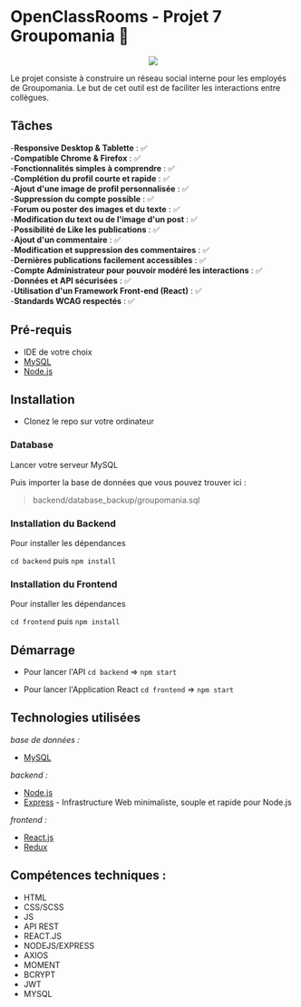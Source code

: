 
# OpenClassRooms - Projet 7 Groupomania 💬

<p align="center">
  <img  src="https://user-images.githubusercontent.com/81812969/148199004-dff8671c-8478-46b3-844f-6e9fbcfed17e.png">
</p>
Le projet consiste à construire un réseau social interne pour les employés de Groupomania. Le but de cet outil est de faciliter les interactions entre collègues.

## Tâches

-**Responsive Desktop & Tablette** : ✅  
-**Compatible Chrome & Firefox** : ✅  
-**Fonctionnalités simples à comprendre** : ✅  
-**Complétion du profil courte et rapide** : ✅  
-**Ajout d'une image de profil personnalisée** : ✅  
-**Suppression du compte possible** : ✅  
-**Forum ou poster des images et du texte** : ✅  
-**Modification du text ou de l'image d'un post** : ✅  
-**Possibilité de Like les publications** : ✅  
-**Ajout d'un commentaire** : ✅  
-**Modification et suppression des commentaires** : ✅  
-**Dernières publications facilement accessibles** : ✅  
-**Compte Administrateur pour pouvoir modéré les interactions** : ✅  
-**Données et API sécurisées** : ✅  
-**Utilisation d'un Framework Front-end (React)** : ✅  
-**Standards WCAG respectés** : ✅

## Pré-requis

- IDE de votre choix
- [MySQL](https://www.mysql.com/fr/)
- [Node.js](https://nodejs.org/en/)

## Installation

- Clonez le repo sur votre ordinateur

### Database

Lancer votre serveur MySQL

Puis importer la base de données que vous pouvez trouver ici :

> backend/database_backup/groupomania.sql

### Installation du Backend
Pour installer les dépendances

`cd backend`
puis
`npm install`


### Installation du Frontend
Pour installer les dépendances

`cd frontend`
puis
`npm install`

## Démarrage

- Pour lancer l'API
`cd backend` =>
`npm start`

- Pour lancer l'Application React
`cd frontend` =>
`npm start`

## Technologies utilisées

_base de données :_
*  [MySQL](https://www.mysql.com/fr/)

_backend :_
* [Node.js](https://nodejs.org/en/)
* [Express](https://expressjs.com/fr/) - Infrastructure Web minimaliste, souple et rapide pour Node.js

_frontend :_
* [React.js](https://beta.reactjs.org/)
* [Redux](https://redux.js.org/)

## Compétences techniques :
* HTML
* CSS/SCSS
* JS
* API REST
* REACT.JS
* NODEJS/EXPRESS
* AXIOS
* MOMENT
* BCRYPT
* JWT
* MYSQL



